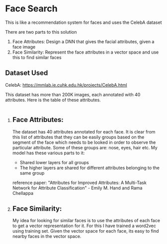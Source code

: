 # Face Search
This is like a recommendation system for faces and uses the CelebA dataset



There are two parts to this solution

1. Face Attributes: Design a DNN that gives the facial attributes, given a face image
2. Face Similarity: Represent the face attributes in a vector space and use this to find similar faces



## Dataset Used

CelebA: https://mmlab.ie.cuhk.edu.hk/projects/CelebA.html

This dataset has more than 200K images, each annotated with 40 attributes. Here is the table of these attributes.

<image>



1. ## Face Attributes:

   The dataset has 40 attributes annotated for each face. It is clear from this list of attributes that they can be easily groups based on the segment of the face which needs to be looked in order to observe the particular attribute. Some of these groups are:  nose, eyes, hair etc. My model has these various parts to it:

   - Shared lower layers for all groups
   - The higher layers are shared for different attributes belonging to the same group

   reference paper: "Attributes for Improved Attributes: A Multi-Task Network for Attribute Classification" - Emily M. Hand and Rama Chellappa

<MCNN image>



2. ## Face Similarity: 

   My idea for looking for similar faces is to use the attributes of each face to get a vector representation for it. For this I have trained a word2vec using training set. Given the vector space for each face, its easy to find nearby faces in the vector space.
